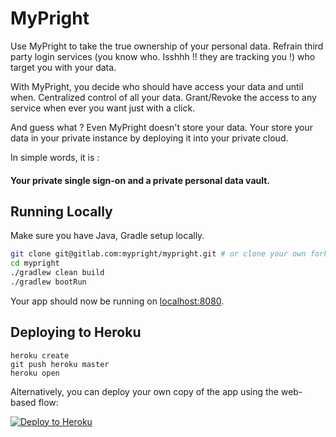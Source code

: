 # MyPright

Use MyPright to take the true ownership of your personal data. 
Refrain third party login services (you know who. Isshhh !! they are 
tracking you !) who target you with your data.

With MyPright, you decide who should have access your data and until when. 
Centralized control of all your data. 
Grant/Revoke the access to any service when ever you want just with a click.

And guess what ? 
Even MyPright doesn't store your data. 
Your store your data in your private instance by deploying 
it into your private cloud.

In simple words, it is :
#### Your private single sign-on and a private personal data vault.

## Running Locally

Make sure you have Java, Gradle setup locally.

```sh
git clone git@gitlab.com:mypright/mypright.git # or clone your own fork
cd mypright
./gradlew clean build
./gradlew bootRun
```

Your app should now be running on [localhost:8080](http://localhost:8080/).

## Deploying to Heroku

```
heroku create
git push heroku master
heroku open
```

Alternatively, you can deploy your own copy of the app using the web-based flow:

[![Deploy to Heroku](https://www.herokucdn.com/deploy/button.png)](https://heroku.com/deploy?template=https://github.com/mypright/mypright)

